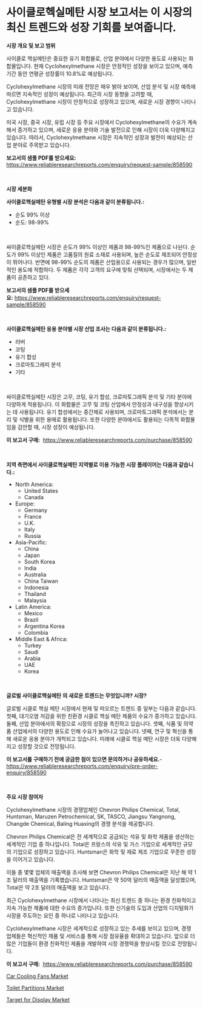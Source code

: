 <p><h1>사이클로헥실메탄 시장 보고서는 이 시장의 최신 트렌드와 성장 기회를 보여줍니다.</h1></p><p><strong>시장 개요 및 보고 범위</strong></p>
<p><p>사이클로 헥실메탄은 중요한 유기 화합물로, 산업 분야에서 다양한 용도로 사용되는 화합물입니다. 현재 Cyclohexylmethane 시장은 안정적인 성장을 보이고 있으며, 예측 기간 동안 연평균 성장률이 10.8%로 예상됩니다.</p><p>Cyclohexylmethane 시장의 미래 전망은 매우 밝아 보이며, 산업 분석 및 시장 예측에 따르면 지속적인 성장이 예상됩니다. 최근의 시장 동향을 고려할 때, Cyclohexylmethane 시장이 안정적으로 성장하고 있으며, 새로운 시장 경향이 나타나고 있습니다.</p><p>미국 시장, 중국 시장, 유럽 시장 등 주요 시장에서 Cyclohexylmethane의 수요가 계속해서 증가하고 있으며, 새로운 응용 분야와 기술 발전으로 인해 시장이 더욱 다양해지고 있습니다. 따라서, Cyclohexylmethane 시장은 지속적인 성장과 발전이 예상되는 산업 분야로 주목받고 있습니다.</p></p>
<p><strong>보고서의 샘플 PDF를 받으세요:</strong> <a href="https://www.reliableresearchreports.com/enquiry/request-sample/858590">https://www.reliableresearchreports.com/enquiry/request-sample/858590</a></p>
<p>&nbsp;</p>
<p><strong>시장 세분화</strong></p>
<p><strong>사이클로헥실메탄 유형별 시장 분석은 다음과 같이 분류됩니다.:</strong></p>
<p><ul><li>순도 99% 이상</li><li>순도: 98-99%</li></ul></p>
<p>&nbsp;</p>
<p><p>싸이클로헥실메탄 시장은 순도가 99% 이상인 제품과 98-99%인 제품으로 나뉜다. 순도가 99% 이상인 제품은 고품질의 원료 소재로 사용되며, 높은 순도로 제조되어 안정성이 뛰어나다. 반면에 98-99% 순도의 제품은 산업용으로 사용되는 경우가 많으며, 일반적인 용도에 적합하다. 두 제품은 각각 고객의 요구에 맞춰 선택되며, 시장에서는 두 제품이 공존하고 있다.</p></p>
<p><strong>보고서의 샘플 PDF를 받으세요:</strong>&nbsp;<a href="https://www.reliableresearchreports.com/enquiry/request-sample/858590">https://www.reliableresearchreports.com/enquiry/request-sample/858590</a></p>
<p>&nbsp;</p>
<p><strong> 사이클로헥실메탄 응용 분야별 시장 산업 조사는 다음과 같이 분류됩니다.:</strong></p>
<p><ul><li>러버</li><li>코팅</li><li>유기 합성</li><li>크로마토그래피 분석</li><li>기타</li></ul></p>
<p>&nbsp;</p>
<p><p>싸이클로헥실메탄 시장은 고무, 코팅, 유기 합성, 크로마토그래픽 분석 및 기타 분야에 다양하게 적용됩니다. 이 화합물은 고무 및 코팅 산업에서 안정성과 내구성을 향상시키는 데 사용됩니다. 유기 합성에서는 중간체로 사용되며, 크로마토그래픽 분석에서는 분리 및 식별을 위한 용매로 활용됩니다. 또한 다양한 분야에서도 활용되는 다목적 화합물임을 감안할 때, 시장 성장이 예상됩니다.</p></p>
<p><strong>이 보고서 구매:</strong>&nbsp; <a href="https://www.reliableresearchreports.com/purchase/858590">https://www.reliableresearchreports.com/purchase/858590</a></p>
<p>&nbsp;</p>
<p><strong>지역 측면에서 사이클로헥실메탄 지역별로 이용 가능한 시장 플레이어는 다음과 같습니다.:</strong></p>
<p><ul>
    <li>
        North America:
        <ul>
            <li>United States</li>
            <li>Canada</li>
        </ul>
    </li>
    <li>
        Europe:
        <ul>
            <li>Germany</li>
            <li>France</li>
            <li>U.K.</li>
            <li>Italy</li>
            <li>Russia</li>
        </ul>
    </li>
    <li>
        Asia-Pacific:
        <ul>
            <li>China</li>
            <li>Japan</li>
            <li>South Korea</li>
            <li>India</li>
            <li>Australia</li>
            <li>China Taiwan</li>
            <li>Indonesia</li>
            <li>Thailand</li>
            <li>Malaysia</li>
        </ul>
    </li>
    <li>
        Latin America:
        <ul>
            <li>Mexico</li>
            <li>Brazil</li>
            <li>Argentina Korea</li>
            <li>Colombia</li>
        </ul>
    </li>
    <li>
        Middle East & Africa:
        <ul>
            <li>Turkey</li>
            <li>Saudi</li>
            <li>Arabia</li>
            <li>UAE</li>
            <li>Korea</li>
        </ul>
    </li>
    </ul></p>
<p>&nbsp;</p>
<p><strong>글로벌 사이클로헥실메탄 의 새로운 트렌드는 무엇입니까? 시장?</strong></p>
<p><p>글로벌 시클로 헥실 메탄 시장에서 현재 및 떠오르는 트렌드 중 일부는 다음과 같습니다. 첫째, 대기오염 저감을 위한 친환경 시클로 헥실 메탄 제품의 수요가 증가하고 있습니다. 둘째, 산업 분야에서의 확장으로 시장의 성장을 촉진하고 있습니다. 셋째, 식품 및 의약품 산업에서의 다양한 용도로 인해 수요가 늘어나고 있습니다. 넷째, 연구 및 혁신을 통해 새로운 응용 분야가 개척되고 있습니다. 미래에 시클로 헥실 메탄 시장은 더욱 다양해지고 성장할 것으로 전망됩니다.</p></p>
<p><strong>이 보고서를 구매하기 전에 궁금한 점이 있으면 문의하거나 공유하세요.</strong>- <a href="https://www.reliableresearchreports.com/enquiry/pre-order-enquiry/858590">https://www.reliableresearchreports.com/enquiry/pre-order-enquiry/858590</a></p>
<p>&nbsp;</p>
<p><strong>주요 시장 참여자</strong></p>
<p><p>Cyclohexylmethane 시장의 경쟁업체인 Chevron Philips Chemical, Total, Huntsman, Maruzen Petrochemical, SK, TASCO, Jiangsu Yangnong, Changde Chemical, Baling Huaxing의 경쟁 분석을 제공합니다. </p><p>Chevron Philips Chemical은 전 세계적으로 공급되는 석유 및 화학 제품을 생산하는 세계적인 기업 중 하나입니다. Total은 프랑스의 석유 및 가스 기업으로 세계적인 규모의 기업으로 성장하고 있습니다. Huntsman은 화학 및 재료 제조 기업으로 꾸준한 성장을 이어가고 있습니다. </p><p>이들 중 몇몇 업체의 매출액을 조사해 보면 Chevron Philips Chemical은 지난 해 약 1조 달러의 매출액을 기록했습니다. Huntsman은 약 50억 달러의 매출액을 달성했으며, Total은 약 2조 달러의 매출액을 보고 있습니다. </p><p>최근 Cyclohexylmethane 시장에서 나타나는 최신 트렌드 중 하나는 환경 친화적이고 지속 가능한 제품에 대한 수요의 증가입니다. 또한 신기술의 도입과 산업의 디지털화가 시장을 주도하는 요인 중 하나로 나타나고 있습니다. </p><p>Cyclohexylmethane 시장은 세계적으로 성장하고 있는 추세를 보이고 있으며, 경쟁 업체들은 혁신적인 제품 및 서비스를 통해 시장 점유율을 확대하고 있습니다. 앞으로 더 많은 기업들이 환경 친화적인 제품을 개발하여 시장 경쟁력을 향상시킬 것으로 전망됩니다.</p></p>
<p><strong>이 보고서 구매:</strong>&nbsp;&nbsp;<a href="https://www.reliableresearchreports.com/purchase/858590">https://www.reliableresearchreports.com/purchase/858590</a></p>
<p><p><a href="https://copper-carbon-84f.notion.site/Car-Cooling-Fans-Market-Size-Global-Industry-Overview-Market-Segmentation-and-Forecast-2024-to-20-478b681a1a3e4aeebb1479ad5a0d7674">Car Cooling Fans Market</a></p><p><a href="https://github.com/Glendatilghmankmgz0rbhwpy/Market-Research-Report-List-1/blob/main/toilet-partitions-market.md">Toilet Partitions Market</a></p><p><a href="https://github.com/ashepherd82/Market-Research-Report-List-3/blob/main/target-for-display-market.md">Target for Display Market</a></p></p>
